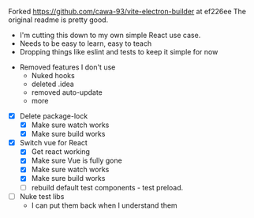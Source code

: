 Forked https://github.com/cawa-93/vite-electron-builder at ef226ee
The original readme is pretty good.

- I'm cutting this down to my own simple React use case.
- Needs to be easy to learn, easy to teach
- Dropping things like eslint and tests to keep it simple for now

* Removed features I don't use
    * Nuked hooks
    * deleted .idea
    * removed auto-update
    * more

- [x] Delete package-lock
    - [x] Make sure watch works
    - [x] Make sure build works

- [x] Switch vue for React
    - [x] Get react working
    - [x] Make sure Vue is fully gone
    - [x] Make sure watch works
    - [x] Make sure build works
    - [ ] rebuild default test components - test preload.

- [ ] Nuke test libs
    - I can put them back when I understand them
